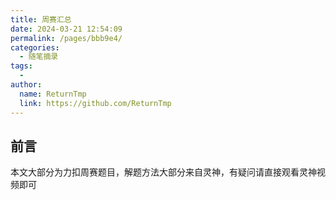 ```yaml
---
title: 周赛汇总
date: 2024-03-21 12:54:09
permalink: /pages/bbb9e4/
categories:
  - 随笔摘录
tags:
  - 
author: 
  name: ReturnTmp
  link: https://github.com/ReturnTmp
---
```


## 前言

本文大部分为力扣周赛题目，解题方法大部分来自灵神，有疑问请直接观看灵神视频即可





